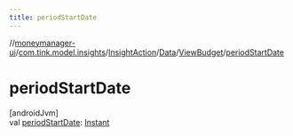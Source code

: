 ```yaml
---
title: periodStartDate
---
```

//[moneymanager-ui](../../../../../index.html)/[com.tink.model.insights](../../../index.html)/[InsightAction](../../index.html)/[Data](../index.html)/[ViewBudget](index.html)/[periodStartDate](period-start-date.html)



# periodStartDate



[androidJvm]\
val [periodStartDate](period-start-date.html): [Instant](https://developer.android.com/reference/kotlin/java/time/Instant.html)




